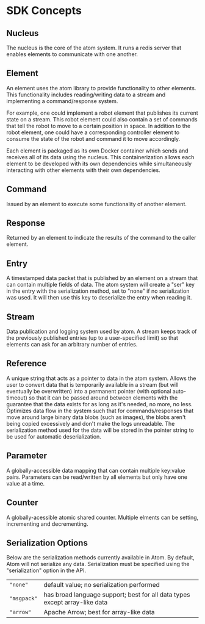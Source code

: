 # SDK Concepts

## Nucleus
The nucleus is the core of the atom system. It runs a redis server that enables elements to communicate with one another.

## Element
An element uses the atom library to provide functionality to other elements. This functionality includes reading/writing data to a stream and implementing a command/response system.

For example, one could implement a robot element that publishes its current state on a stream. This robot element could also contain a set of commands that tell the robot to move to a certain position in space. In addition to the robot element, one could have a corresponding controller element to consume the state of the robot and command it to move accordingly.

Each element is packaged as its own Docker container which sends and receives all of its data using the nucleus. This containerization allows each element to be developed with its own dependencies while simultaneously interacting with other elements with their own dependencies.

## Command
Issued by an element to execute some functionality of another element.

## Response
Returned by an element to indicate the results of the command to the caller element.

## Entry
A timestamped data packet that is published by an element on a stream that can contain multiple fields of data. The atom system will create a "ser" key in the entry with the serialization method, set to "none" if no serialization was used. It will then use this key to deserialize the entry when reading it.

## Stream
Data publication and logging system used by atom. A stream keeps track of the previously published entries (up to a user-specified limit) so that elements can ask for an arbitrary number of entries.

## Reference
A unique string that acts as a pointer to data in the atom system. Allows the
user to convert data that is temporarily available in a stream (but will
eventually be overwritten) into a permanent pointer (with optional auto-timeout)
so that it can be passed around between elements with the guarantee that the
data exists for as long as it's needed, no more, no less. Optimizes data flow
in the system such that for commands/responses that move around large binary
data blobs (such as images), the blobs aren't being copied excessively and don't
make the logs unreadable. The serialization method used for the data will be stored
in the pointer string to be used for automatic deserialization.

## Parameter

A globally-accessible data mapping that can contain multiple key:value pairs.
Parameters can be read/written by all elements but only have one value at
a time.

## Counter

A globally-acessible atomic shared counter. Multiple elments can be setting,
incrementing and decrementing.

## Serialization Options

Below are the serialization methods currently available in Atom. By default, Atom will not serialize any data. Serialization must be specified using the "serialization" option in the API.

|            |                                                                            |
|------------|----------------------------------------------------------------------------|
|`"none"`    | default value; no serialization performed                                  |
|`"msgpack"` | has broad language support; best for all data types except array-like data |
|`"arrow"`   | Apache Arrow; best for array-like data                                     |
